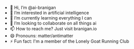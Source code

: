 - 👋 Hi, I’m @ai-branigan
- 👀 I’m interested in artificial intelligence
- 🌱 I’m currently learning everything I can
- 💞️ I’m looking to collaborate on all things ai
- 📫 How to reach me? Just visit branigan.io
- 😄 Pronouns: matter/antimatter
- ⚡ Fun fact: I'm a member of the Lonely Goat Running Club

<!---
ai-branigan/ai-branigan is a ✨ special ✨ repository because its `README.md` (this file) appears on your GitHub profile.
You can click the Preview link to take a look at your changes.
--->
